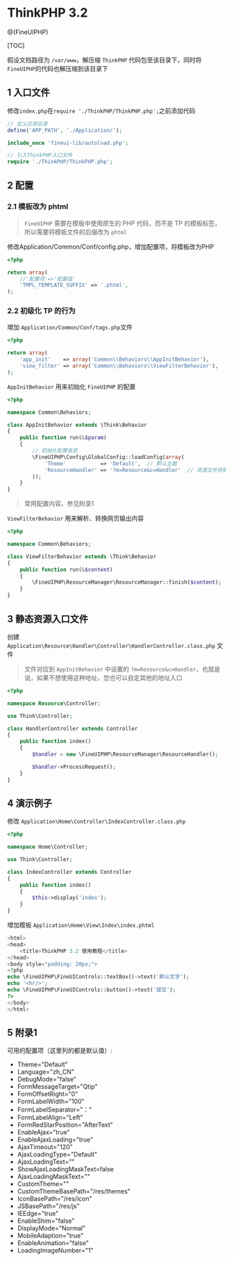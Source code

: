 # ThinkPHP 3.2

@(FineUIPHP)

[TOC]

假设文档路径为 `/var/www`，解压缩 `ThinkPHP` 代码包至该目录下，同时将`FineUIPHP`的代码也解压缩到该目录下

## 1 入口文件

修改`index.php`在`require './ThinkPHP/ThinkPHP.php';`之前添加代码

```php
// 定义应用目录
define('APP_PATH', './Application/');

include_once 'fineui-lib/autoload.php';

// 引入ThinkPHP入口文件
require './ThinkPHP/ThinkPHP.php';
```

## 2 配置

### 2.1 模板改为 phtml

> `FineUIPHP` 需要在模板中使用原生的 PHP 代码，而不是 TP 的模板标签，所以需要将模板文件的后缀改为 `phtml`

修改Application/Common/Conf/config.php，增加配置项，将模板改为PHP

```php
<?php

return array(
    //'配置项'=>'配置值'
    'TMPL_TEMPLATE_SUFFIX' => '.phtml',
);
```

### 2.2 初级化 TP 的行为

增加 `Application/Common/Conf/tags.php`文件

```php
<?php

return array(
    'app_init'    => array('Common\\Behaviors\\AppInitBehavior'),
    'view_filter' => array('Common\\Behaviors\\ViewFilterBehavior'),
);
```
`AppInitBehavior` 用来初始化 `FineUIPHP` 的配置
```php
<?php

namespace Common\Behaviors;

class AppInitBehavior extends \Think\Behavior
{
    public function run(&$param)
    {
        // 初始化配置信息
        \FineUIPHP\Config\GlobalConfig::loadConfig(array(
            'Theme'           => 'Default',  // 默认主题
            'ResourceHandler' => '?m=Resource&c=Handler'  // 资源文件获取入口
        ));
    }
}
```
> 常用配置内容，参见附录1

`ViewFilterBehavior` 用来解析、转换网页输出内容
```php
<?php

namespace Common\Behaviors;

class ViewFilterBehavior extends \Think\Behavior
{
    public function run(&$content)
    {
        \FineUIPHP\ResourceManager\ResourceManager::finish($content);
    }
}
```

## 3 静态资源入口文件

创建 `Application\Resource\Handler\Controller\HandlerController.class.php` 文件

> 文件对应到 `AppInitBehavior` 中设置的 `?m=Resource&c=Handler`，也就是说，如果不想使用这种地址，您也可以自定其他的地址入口

```php
<?php

namespace Resource\Controller;

use Think\Controller;

class HandlerController extends Controller
{
    public function index()
    {
        $handler = new \FineUIPHP\ResourceManager\ResourceHandler();

        $handler->ProcessRequest();
    }
}
```

## 4 演示例子

修改 `Application\Home\Controller\IndexController.class.php`

```php
<?php

namespace Home\Controller;

use Think\Controller;

class IndexController extends Controller
{
    public function index()
    {
        $this->display('index');
    }
}
```
增加模板 `Application\Home\View\Index\index.phtml`
```php
<html>
<head>
    <title>ThinkPHP 3.2 使用教程</title>
</head>
<body style="padding: 20px;">
<?php
echo \FineUIPHP\FineUIControls::textBox()->text('默认文字');
echo '<hr/>';
echo \FineUIPHP\FineUIControls::button()->text('提交');
?>
</body>
</html>
```

## 5 附录1

可用的配置项（这里列的都是默认值）:
* Theme="Default"
* Language="zh_CN"
* DebugMode="false"
* FormMessageTarget="Qtip"
* FormOffsetRight="0"
* FormLabelWidth="100"
* FormLabelSeparator="："
* FormLabelAlign="Left"
* FormRedStarPosition="AfterText"
* EnableAjax="true"
* EnableAjaxLoading="true"
* AjaxTimeout="120"
* AjaxLoadingType="Default"
* AjaxLoadingText=""
* ShowAjaxLoadingMaskText=false
* AjaxLoadingMaskText=""
* CustomTheme=""
* CustomThemeBasePath="/res/themes"
* IconBasePath="/res/icon"
* JSBasePath="/res/js"
* IEEdge="true"
* EnableShim="false"
* DisplayMode="Normal"
* MobileAdaption="true"
* EnableAnimation="false"
* LoadingImageNumber="1"
